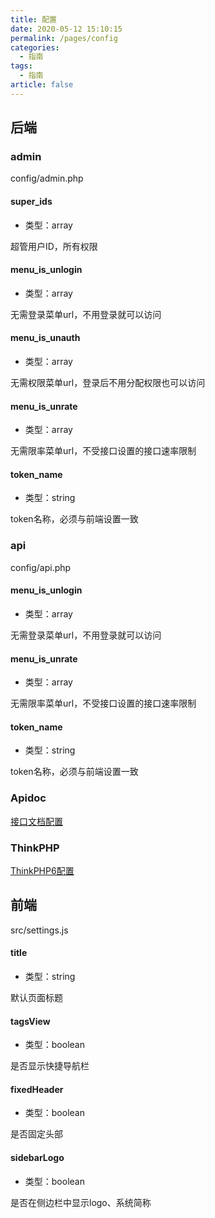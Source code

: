 ```yaml
---
title: 配置
date: 2020-05-12 15:10:15
permalink: /pages/config
categories: 
  - 指南
tags: 
  - 指南
article: false
---
```


## 后端

### admin

config/admin.php

#### super_ids
- 类型：array

超管用户ID，所有权限

#### menu_is_unlogin
- 类型：array

无需登录菜单url，不用登录就可以访问

#### menu_is_unauth
- 类型：array

无需权限菜单url，登录后不用分配权限也可以访问

#### menu_is_unrate
- 类型：array

无需限率菜单url，不受接口设置的接口速率限制

#### token_name
- 类型：string

token名称，必须与前端设置一致

### api

config/api.php

#### menu_is_unlogin
- 类型：array

无需登录菜单url，不用登录就可以访问

#### menu_is_unrate
- 类型：array

无需限率菜单url，不受接口设置的接口速率限制

#### token_name
- 类型：string

token名称，必须与前端设置一致

### Apidoc

[接口文档配置](https://hg-code.gitee.io/thinkphp-apidoc/config/)

### ThinkPHP

[ThinkPHP6配置](https://www.kancloud.cn/manual/thinkphp6_0/1037484)

## 前端

src/settings.js

#### title
- 类型：string

默认页面标题

#### tagsView
- 类型：boolean

是否显示快捷导航栏

#### fixedHeader
- 类型：boolean

是否固定头部

#### sidebarLogo
- 类型：boolean

是否在侧边栏中显示logo、系统简称
